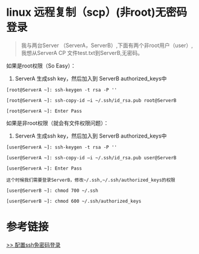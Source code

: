 
#   linux 远程复制（scp）(非root)无密码登录

>我与两台Server （ServerA，ServerB）,下面有两个非root用户（user）,我想从ServerA CP 文件test.txt到ServerB,无密码。

如果是root权限（So Easy）：

1. ServerA 生成ssh key，然后加入到 ServerB authorized_keys中

```
[root@ServerA ~]: ssh-keygen -t rsa -P ''

[root@ServerA ~]: ssh-copy-id –i ~/.ssh/id_rsa.pub root@ServerB

[root@ServerA ~]: Enter Pass

```

如果是非root权限（就会有文件权限问题）：

1. ServerA 生成ssh key，然后加入到 ServerB authorized_keys中

```
[user@ServerA ~]: ssh-keygen -t rsa -P ''

[user@ServerA ~]: ssh-copy-id –i ~/.ssh/id_rsa.pub user@ServerB

[user@ServerA ~]: Enter Pass

这个时候我们需要登录ServerB，修改~/.ssh,~/.ssh/authorized_keys的权限

[user@ServerB ~]: chmod 700 ~/.ssh

[user@ServerB ~]: chmod 600 ~/.ssh/authorized_keys

```

# 参考链接

<a href="https://my.oschina.net/u/1258442/blog/180770" target="_blank" title="点击了解更多...">>> 配置ssh免密码登录</a>